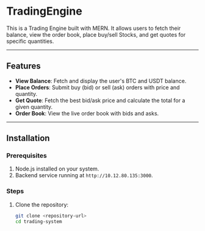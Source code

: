 # TradingEngine

This is a Trading Engine built with MERN. It allows users to fetch their balance, view the order book, place buy/sell Stocks, and get quotes for specific quantities.

---

## Features

- **View Balance**: Fetch and display the user's BTC and USDT balance.
- **Place Orders**: Submit buy (bid) or sell (ask) orders with price and quantity.
- **Get Quote**: Fetch the best bid/ask price and calculate the total for a given quantity.
- **Order Book**: View the live order book with bids and asks.

---

## Installation

### Prerequisites

1. Node.js installed on your system.
2. Backend service running at `http://10.12.80.135:3000`.

### Steps

1. Clone the repository:
   ```bash
   git clone <repository-url>
   cd trading-system



